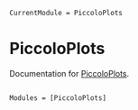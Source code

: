 ```@meta
CurrentModule = PiccoloPlots
```

# PiccoloPlots

Documentation for [PiccoloPlots](https://github.com/aarontrowbridge/PiccoloPlots.jl).

```@index
```

```@autodocs
Modules = [PiccoloPlots]
```

